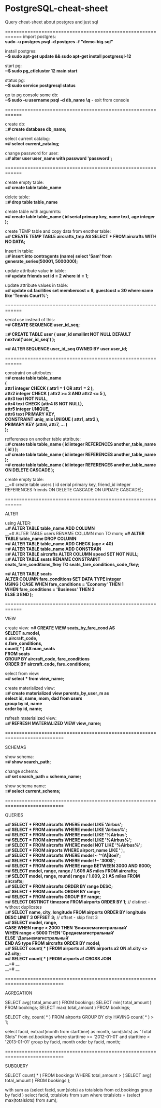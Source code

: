 # PostgreSQL-cheat-sheet
Query cheat-sheet about postgres and just sql

============================================================
import postgres: <br/>
__sudo -u postgres psql -d postgres -f "demo-big.sql"__

install postgres: <br/>
__~$ sudo apt-get update && sudo apt-get install postgresql-12__

start pg: <br/>
__~$ sudo pg_ctlcluster 12 main start__

status pg: <br/>
__~$ sudo service postgresql status__

go to pg console some db: <br/>
__~$ sudo -u username psql -d db_name__
__\q__ - exit from console

============================================================

create db: <br/>
__=# create database db_name;__

select current catalog: <br/>
__=#  select current_catalog;__

change password for user: <br/>
__=#  alter user user_name with password 'password';__

============================================================

create empty table: <br/>
__=#  create table table_name__

delete table: <br/>
__=#  drop table table_name__

create table with argumrnts: <br/>
__=#  create table table_name (
id serial primary key,
name text,
age integer
);__

create TEMP table and copy data from enother table: <br/>
__=#  CREATE TEMP TABLE aircrafts_tmp AS
SELECT * FROM aircrafts WITH NO DATA;__

insert in table: <br/>
__=# insert into contragents (name)  select 'Sam' from  generate_series(50001, 5000000);__

update attribute value in table: <br/>
__=# update friends set id = 2 where id = 1;__

update attribute values in table: <br/>
__=# update cd.facilities set membercost = 6, guestcost = 30 where name like 'Tennis Court%';__


============================================================

serial use instead of this: <br/>
__=#  CREATE SEQUENCE user_id_seq;__

__=#  CREATE TABLE user (
    user_id smallint NOT NULL DEFAULT nextval('user_id_seq')
);__

__=#  ALTER SEQUENCE user_id_seq OWNED BY user.user_id;__

============================================================

constraint on attributes: <br/>
__=#  create table table_name <br/>
(<br/>
attr1 integer CHECK ( attr1 = 1 OR attr1 = 2 ),<br/>
attr2 integer CHECK ( attr2 >= 3 AND attr2 <= 5 ),<br/>
attr3 text NOT NULL,<br/>
attr4 text CHECK (attr4 IS NOT NULL),<br/>
attr5 integer UNIQUE,<br/>
attr6 text PRIMARY KEY,<br/>
CONSTRAINT uniq_mix UNIQUE ( attr1, attr2 ),<br/>
PRIMARY KEY (attr6, attr7, ... )<br/>
);__

refferenses on another table attribute: <br/>
__=#  create table table_name ( id integer REFERENCES another_table_name ( id ) );__<br/>
__=#  create table table_name ( id integer REFERENCES another_table_name );__<br/>
__=#  create table table_name ( id integer REFERENCES another_table_name ON DELETE CASCADE );__

create empty table: <br/>
__=# create table users (
id serial primary key, 
friend_id integer REFERENCES friends
ON DELETE CASCADE 
ON UPDATE CASCADE);

============================================================

ALTER

 using ALTER: <br/>
__=# ALTER TABLE table_name ADD COLUMN__<br/>
__=# ALTER TABLE users RENAME COLUMN mon TO mom;
__=# ALTER TABLE table_name DROP COLUMN__ <br/>
__=# ALTER TABLE table_name ADD CHECK (age < 40)__<br/>
__=# ALTER TABLE table_name ADD CONSTRAIN__<br/>
__=# ALTER TABLE aircrafts ALTER COLUMN speed SET NOT NULL;__<br/>
__=# ALTER TABLE seats RENAME CONSTRAINT seats_fare_conditions_fkey TO seats_fare_conditions_code_fkey;__<br/>

__=# ALTER TABLE seats<br/>
ALTER COLUMN fare_conditions SET DATA TYPE integer<br/>
USING ( CASE WHEN fare_conditions = 'Economy' THEN 1<br/>
WHEN fare_conditions = 'Business' THEN 2<br/>
ELSE 3 END );__

============================================================

VIEW

create view: 
__=# CREATE VIEW seats_by_fare_cond AS<br/>
SELECT a.model,<br/>
s.aircraft_code,<br/>
s.fare_conditions,<br/>
count( * ) AS num_seats<br/>
FROM seats<br/>
GROUP BY aircraft_code, fare_conditions<br/>
ORDER BY aircraft_code, fare_conditions;__

select from view: <br/>
__=# select * from view_name;__

create materialized view: <br/>
__=# create materialized  view parents_by_user_m as <br/>
select id, name, mom, dad from users <br/>
group by id, name <br/>
order by id, name;__

refresh materialized view: <br/>
__=# REFRESH MATERIALIZED VIEW view_name;__

===========================================================================

SCHEMAS

show schema: <br/>
__=#  show search_path;__

change schema: <br/>
__=#  set search_path = schema_name;__

show schema name: <br/>
__=#  select current_schema;__

===========================================================================

QUERIES

__=# SELECT * FROM aircrafts WHERE model LIKE 'Airbus';__<br/>
__=# SELECT * FROM aircrafts WHERE model LIKE 'Airbus%';__<br/>
__=# SELECT * FROM aircrafts WHERE model LIKE '%Airbus';__<br/>
__=# SELECT * FROM aircrafts WHERE model LIKE '%Airbus%';__<br/>
__=# SELECT * FROM aircrafts WHERE model NOT LIKE '%Airbus%';__<br/>
__=# SELECT * FROM airports WHERE airport_name LIKE '___';__<br/>
__=# SELECT * FROM aircrafts WHERE model ~ '^(A|Boe)';__<br/>
__=# SELECT * FROM aircrafts WHERE model !~ '300$';__<br/>
__=# SELECT * FROM aircrafts WHERE range BETWEEN 3000 AND 6000;__<br/>
__=# SELECT model, range, range / 1.609 AS miles FROM aircrafts;__<br/>
__=# SELECT model, range, round( range / 1.609, 2 ) AS miles FROM aircrafts;__<br/>
__=# SELECT * FROM aircrafts ORDER BY range DESC;__<br/>
__=# SELECT * FROM aircrafts ORDER BY range;__<br/>
__=# SELECT * FROM aircrafts GROUP BY range;__<br/>
__=# SELECT DISTINCT timezone FROM airports ORDER BY 1;__ // distinct - without duplicates<br/>
__=# SELECT name, city, longitude FROM airports ORDER BY longitude DESC LIMIT 3 OFFSET 3;__ // offset - skip first 3<br/>
__=# SELECT model, range, <br/>
CASE WHEN range < 2000 THEN 'Ближнемагистральный' <br/>
WHEN range < 5000 THEN 'Среднемагистральный'<br/>
ELSE 'Дальнемагистральный' <br/>
END AS type FROM aircrafts ORDER BY model;__<br/>
__=# SELECT count( * ) FROM airports a1 JOIN airports a2 ON a1.city <> a2.city;__<br/>
__=# SELECT count( * ) FROM airports a1 CROSS JOIN__<br/>
__=# __<br/>
__=# __<br/>

===========================================================================

AGREGATION

SELECT avg( total_amount ) FROM bookings;
SELECT min( total_amount ) FROM bookings;
SELECT max( total_amount ) FROM bookings;

SELECT city, count( * )
FROM airports
GROUP BY city
HAVING count( * ) > 1;

select facid, extract(month from starttime) as month, sum(slots) as "Total Slots" from cd.bookings
where starttime >= '2012-01-01'
and starttime < '2013-01-01'
group by facid, month
order by facid, month;

===========================================================================

SUBQUERY

SELECT count( * ) FROM bookings
WHERE total_amount >
( SELECT avg( total_amount ) FROM bookings );

with sum as (select facid, sum(slots) as totalslots
	from cd.bookings
	group by facid
)
select facid, totalslots 
	from sum
	where totalslots = (select max(totalslots) from sum);
